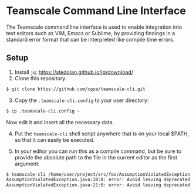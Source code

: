 # Teamscale Command Line Interface

The Teamscale command line interface is used to enable integration into text editors such as VIM, Emacs or Sublime, by providing findings in a standard error format that can be interpreted like compile time errors. 

## Setup

1. Install ```jq```: https://stedolan.github.io/jq/download/
2. Clone this repository:
 ```bash
 $ git clone https://github.com/cqse/teamscale-cli.git
 ```
 
3. Copy the ```.teamscale-cli.config``` to your user directory:
 ```bash
 $ cp .teamscale-cli.config ~ 
 ```
 Now edit it and insert all the necessary data.

4. Put the ```teamscale-cli``` shell script anywhere that is on your local $PATH, so that it can easily be executed.

5. In your editor you can run this as a compile command, but be sure to provide the absolute path to the file in the current editor as the first argument: 

```bash
$ teamscale-cli /home/user/project/src/foo/AssumptionViolatedException.java
AssumptionViolatedException.java:30:0: error: Avoid leaving deprecated classes / methods / fields
AssumptionViolatedException.java:21:0: error: Avoid leaving deprecated classes / methods / fields
```

